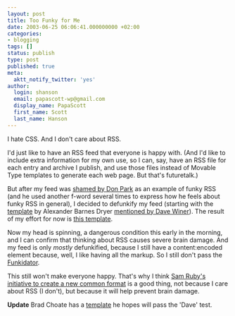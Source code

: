 ```yaml
---
layout: post
title: Too Funky for Me
date: 2003-06-25 06:06:41.000000000 +02:00
categories:
- blogging
tags: []
status: publish
type: post
published: true
meta:
  aktt_notify_twitter: 'yes'
author:
  login: shanson
  email: papascott-wp@gmail.com
  display_name: PapaScott
  first_name: Scott
  last_name: Hanson
---
```

<p>I hate CSS. And I don't care about RSS. </p>
<p>I'd just like to have an RSS feed that everyone is happy with. (And I'd like to include extra information for my own use, so I can, say, have an RSS file for each entry and archive I publish, and use those files instead of Movable Type templates to generate each web page. But that's futuretalk.)</p>
<p>But after my feed was <a title="Don Park's Blog" href="http://www.docuverse.com/blog/donpark/2003/06/23.html#a615">shamed by Don Park</a> as an example of funky RSS (and he used another f-word several times to express how he feels about funky RSS in general), I decided to defunkify my feed (starting with the <a href="http://www.mediagap.org/mt/mt-rss.txt">template</a> by Alexander Barnes Dryer <a href="http://scriptingnews.userland.com/2003/06/23#When:8:13:39AM">mentioned by Dave Winer</a>). The result of my effort for now is <a href="https://www.papascott.de/wordpress/wp-content/uploads/2003/06/index_xml_250603.txt">this template</a>.</p>
<p>Now my head is spinning, a dangerous condition this early in the morning, and I can confirm that thinking about RSS causes severe brain damage. And my feed is only <em>mostly</em> defunkified, because I still have a content:encoded element because, well, I like having all the markup. So I still don't pass the <a href="http://www.thereisnocat.com/funkidator/?uri=http%3A%2F%2Fwww.papascott.de%2Findex.xml&mode=funkidate&funkidate=Funkidate Me%21">Funkidator</a>. </p>
<p>This still won't make everyone happy. That's why I think <a href="http://www.intertwingly.net/wiki/pie/RoadMap">Sam Ruby's initiative to create a new common format</a> is a good thing, not because I care about RSS (I don't), but because it will help prevent brain damage.</p>
<p><b>Update</b> Brad Choate has a <a href="http://www.bradchoate.com/past/001639.php">template</a> he hopes will pass the 'Dave' test.</p>
